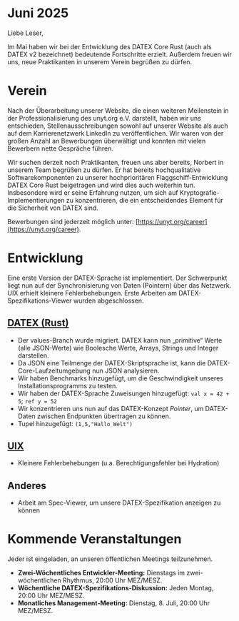 # Juni 2025

Liebe Leser,

Im Mai haben wir bei der Entwicklung des DATEX Core Rust (auch als DATEX v2 bezeichnet) bedeutende Fortschritte erzielt.
Außerdem freuen wir uns, neue Praktikanten in unserem Verein begrüßen zu dürfen.

# Verein

Nach der Überarbeitung unserer Website, die einen weiteren Meilenstein in der Professionalisierung des unyt.org e.V. darstellt, haben wir uns entschieden, Stellenausschreibungen sowohl auf unserer Website als auch auf dem Karrierenetzwerk LinkedIn zu veröffentlichen. Wir waren von der großen Anzahl an Bewerbungen überwältigt und konnten mit vielen Bewerbern nette Gespräche führen.

Wir suchen derzeit noch Praktikanten, freuen uns aber bereits, Norbert in unserem Team begrüßen zu dürfen. Er hat bereits hochqualitative Softwarekomponenten zu unserer hochprioritären Flaggschiff-Entwicklung DATEX Core Rust beigetragen und wird dies auch weiterhin tun. Insbesondere wird er seine Erfahrung nutzen, um sich auf Kryptografie-Implementierungen zu konzentrieren, die ein entscheidendes Element für die Sicherheit von DATEX sind.

Bewerbungen sind jederzeit möglich unter: [https://unyt.org/career](https://unyt.org/career).

# Entwicklung
Eine erste Version der DATEX-Sprache ist implementiert. Der Schwerpunkt liegt nun auf der Synchronisierung von Daten (Pointern) über das Netzwerk.
UIX erhielt kleinere Fehlerbehebungen. Erste Arbeiten am DATEX-Spezifikations-Viewer wurden abgeschlossen.

## [DATEX (Rust)](https://github.com/unyt-org/datex-core/pulls?q=is:closed%20created:2025-06-01..2025-06-30)
* Der values-Branch wurde migriert. DATEX kann nun „primitive“ Werte (alle JSON-Werte) wie Boolesche Werte, Arrays, Strings und Integer darstellen.
* Da JSON eine Teilmenge der DATEX-Skriptsprache ist, kann die DATEX-Core-Laufzeitumgebung nun JSON analysieren.
* Wir haben Benchmarks hinzugefügt, um die Geschwindigkeit unseres Installationsprogramms zu testen.
* Wir haben der DATEX-Sprache Zuweisungen hinzugefügt: `val x = 42 + 5`; `ref y = 52`
* Wir konzentrieren uns nun auf das DATEX-Konzept _Pointer_, um DATEX-Daten zwischen Endpunkten übertragen zu können.
* Tupel hinzugefügt: `(1,5,"Hallo Welt")`

## [UIX](https://github.com/unyt-org/uix/pulls?q=is:closed%20created:2025-06-01..2025-06-30)
* Kleinere Fehlerbehebungen (u.a. Berechtigungsfehler bei Hydration)

## Anderes
* Arbeit am Spec-Viewer, um unsere DATEX-Spezifikation anzeigen zu können

# Kommende Veranstaltungen

Jeder ist eingeladen, an unseren öffentlichen Meetings teilzunehmen.

* **Zwei-Wöchentliches Entwickler-Meeting:** Dienstags im zwei-wöchentlichen Rhythmus, 20:00 Uhr MEZ/MESZ.
* **Wöchentliche DATEX-Spezifikations-Diskussion:** Jeden Montag, 20:00 Uhr MEZ/MESZ.
* **Monatliches Management-Meeting:** Dienstag, 8. Juli, 20:00 Uhr MEZ/MESZ.

